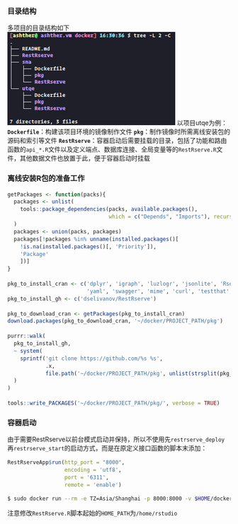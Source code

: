 ### 目录结构
多项目的目录结构如下
![目录结构](tree.png)
以项目utqe为例：
**`Dockerfile`**：构建该项目环境的镜像制作文件
**`pkg`**：制作镜像时所需离线安装包的源码和索引等文件
**`RestRserve`**：容器启动后需要挂载的目录，包括了功能和路由函数的`api_*.R`文件以及定义端点、数据库连接、全局变量等的`RestRserve.R`文件，其他数据文件也放置于此，便于容器启动时挂载

### 离线安装R包的准备工作
```R
getPackages <- function(packs){
  packages <- unlist(
    tools::package_dependencies(packs, available.packages(),
                                which = c("Depends", "Imports"), recursive = TRUE)
  )
  packages <- union(packs, packages)
  packages[!packages %in% unname(installed.packages()[
    !is.na(installed.packages()[, 'Priority']), 
    'Package'
    ])]
}

pkg_to_install_cran <- c('dplyr', 'igraph', 'luzlogr', 'jsonlite', 'Rserve', 'R6', 
                         'yaml', 'swagger', 'mime', 'curl', 'testthat', 'devtools')
pkg_to_install_gh <- c('dselivanov/RestRserve')

pkg_to_download_cran <- getPackages(pkg_to_install_cran)
download.packages(pkg_to_download_cran, '~/docker/PROJECT_PATH/pkg')

purrr::walk(
  pkg_to_install_gh, 
  ~ system(
    sprintf('git clone https://github.com/%s %s', 
            .x, 
            file.path('~/docker/PROJECT_PATH/pkg', unlist(strsplit(pkg_to_install_gh, '/'))[2]))
  )
)

tools::write_PACKAGES('~/docker/PROJECT_PATH/pkg/', verbose = TRUE)
```

### 容器启动
由于需要RestRserve以前台模式启动并保持，所以不使用先`restrserve_deploy`再`restrserve_start`的启动方式，而是在原定义接口函数的脚本末添加：
```R
RestRserveApp$run(http_port = "8000", 
                  encoding = 'utf8', 
                  port = '6311', 
                  remote = 'enable')
```

```bash
$ sudo docker run --rm -e TZ=Asia/Shanghai -p 8000:8000 -v $HOME/docker/PROJECT_PATH/RestRserve:/home/rstudio/ -d PROJECT_IMAGE 
```

注意修改`RestRserve.R`脚本起始的`HOME_PATH`为`/home/rstudio`
